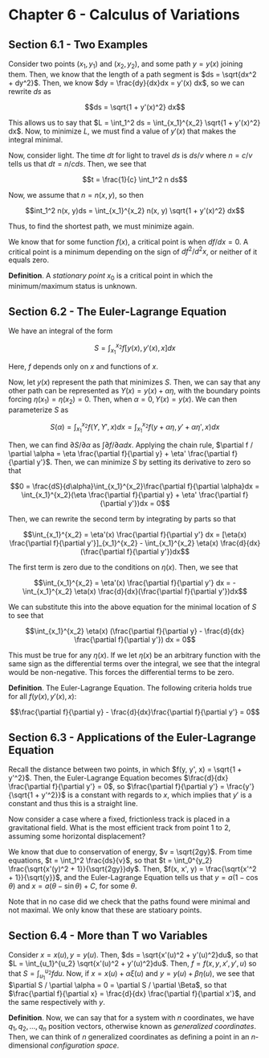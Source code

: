 # Chapter 6 - Calculus of Variations

## Section 6.1 - Two Examples

Consider two points $(x_1, y_1)$ and $(x_2, y_2)$, and some path $y = y(x)$ joining them. Then, we know that the length of a path segment is $ds = \sqrt{dx^2 + dy^2}$. Then, we know $dy = \frac{dy}{dx}dx = y'(x) dx$, so we can rewrite $ds$ as

$$ds = \sqrt{1 + y'(x)^2} dx$$

This allows us to say that $L = \int_1^2 ds = \int_{x_1}^{x_2} \sqrt{1 + y'(x)^2} dx$. Now, to minimize $L$,  we must find a value of $y'(x)$ that makes the integral minimal.

Now, consider light. The time $dt$  for light to travel $ds$ is $ds/v$ where $n = c / v$ tells us that $dt = n / c ds$. Then, we see that

$$t = \frac{1}{c} \int_1^2 n ds$$

Now, we assume that $n = n(x, y)$, so then

$$int_1^2 n(x, y)ds = \int_{x_1}^{x_2} n(x, y) \sqrt{1 + y'(x)^2} dx$$

Thus, to find the shortest path, we must minimize again.

We know that for some function $f(x)$, a critical point is when $df / dx = 0$. A critical point is a minimum depending on the sign of $df^2 / d^2x$, or neither of it equals zero.

**Definition**. A *stationary point* $x_0$ is a critical point in which the minimum/maximum status is unknown.

## Section 6.2 - The Euler-Lagrange Equation

We have an integral of the form

$$S = \int_{x_1}^{x_2} f[y(x), y'(x), x] dx$$

Here, $f$ depends only on $x$ and functions of $x$.

Now, let $y(x)$ represent the path that minimizes $S$. Then, we can say that any other path can be represented as $Y(x) = y(x) + \alpha\eta$, with the boundary points forcing $\eta(x_1) = \eta(x_2) = 0$. Then, when $\alpha = 0, Y(x) = y(x)$. We can then parameterize $S$ as

$$S(\alpha) = \int_{x_1}^{x_2} f(Y, Y', x) dx = \int_{x_1}^{x_2} f(y + \alpha \eta, y' + \alpha \eta', x) dx$$

Then, we can find $\partial S / \partial \alpha$ as $\int \partial f / \partial \alpha dx$. Applying the chain rule, $\partial f / \partial \alpha = \eta \frac{\partial f}{\partial y} + \eta' \frac{\partial f}{\partial y'}$. Then, we can minimize $S$ by setting its derivative to zero so that

$$0 = \frac{dS}{d\alpha}\int_{x_1}^{x_2}\frac{\partial f}{\partial \alpha}dx = \int_{x_1}^{x_2}(\eta \frac{\partial f}{\partial y} + \eta' \frac{\partial f}{\partial y'})dx = 0$$

Then, we can rewrite the second term by integrating by parts so that

$$\int_{x_1}^{x_2} = \eta'(x) \frac{\partial f}{\partial y'} dx = [\eta(x) \frac{\partial f}{\partial y'}]_{x_1}^{x_2} - \int_{x_1}^{x_2} \eta(x) \frac{d}{dx}(\frac{\partial f}{\partial y'})dx$$

The first term is zero due to the conditions on $\eta(x)$. Then, we see that

$$\int_{x_1}^{x_2} = \eta'(x) \frac{\partial f}{\partial y'} dx = - \int_{x_1}^{x_2} \eta(x) \frac{d}{dx}(\frac{\partial f}{\partial y'})dx$$

We can substitute this into the above equation for the minimal location of $S$ to see that

$$\int_{x_1}^{x_2} \eta(x) (\frac{\partial f}{\partial y} - \frac{d}{dx} \frac{\partial f}{\partial y'}) dx = 0$$

This must be true for any $\eta(x)$. If we let $\eta(x)$ be an arbitrary function with the same sign as the differential terms over the integral, we see that the integral would be non-negative. This forces the differential terms to be zero.

**Definition**. The Euler-Lagrange Equation. The following criteria holds true for all $f(y(x), y'(x), x)$:

$$\frac{\partial f}{\partial y} - \frac{d}{dx}\frac{\partial f}{\partial y'} = 0$$

## Section 6.3 - Applications of the Euler-Lagrange Equation

Recall the distance between two points, in which $f(y, y', x) = \sqrt{1 + y'^2}$. Then, the Euler-Lagrange Equation becomes $\frac{d}{dx} \frac{\partial f}{\partial y'} = 0$, so $\frac{\partial f}{\partial y'} = \frac{y'}{\sqrt{1 + y'^2}}$ is a constant with regards to $x$, which implies that $y'$ is a constant and thus this is a straight line.

Now consider a case where a fixed, frictionless track is placed in a gravitational field. What is the most efficient track from point $1$ to $2$, assuming some horizontal displacement?

We know that due to conservation of energy, $v = \sqrt{2gy}$. From time equations, $t = \int_1^2 \frac{ds}{v}$, so that $t = \int_0^{y_2} \frac{\sqrt{x'(y)^2 + 1}}{\sqrt{2gy}}dy$. Then, $f(x, x', y) = \frac{\sqrt{x'^2 + 1}}{\sqrt{y}}$, and the Euler-Lagrange Equation tells us that $y = a(1 - \cos \theta)$ and $x = a(\theta - \sin \theta) + C$, for some $\theta$.

Note that in no case did we check that the paths found were minimal and not maximal. We  only know that these are statioary points.

## Section 6.4 - More than T wo Variables

Consider $x = x(u), y = y(u)$. Then, $ds = \sqrt{x'(u)^2 + y'(u)^2}du$, so that $L = \int_{u_1}^{u_2} \sqrt{x'(u)^2 + y'(u)^2}du$. Then, $f = f(x, y, x', y', u)$ so that $S = \int_{u_1}^{u_2} f du$. Now, if $x = x(u) + \alpha \xi(u)$ and $y = y(u) + \beta \eta(u)$, we see that $\partial S / \partial \alpha = 0 = \partial S / \partial \Beta$, so that $\frac{\partial f}{\partial x} = \frac{d}{dx} \frac{\partial f}{\partial x'}$, and the same respectively with $y$.

**Definition**. Now, we can say that for a system with $n$ coordinates, we have $q_1, q_2, \ldots, q_n$ position vectors, otherwise known as *generalized coordinates*. Then, we can think of $n$ generalized coordinates as defining a point in an $n$-dimensional *configuration space*.
